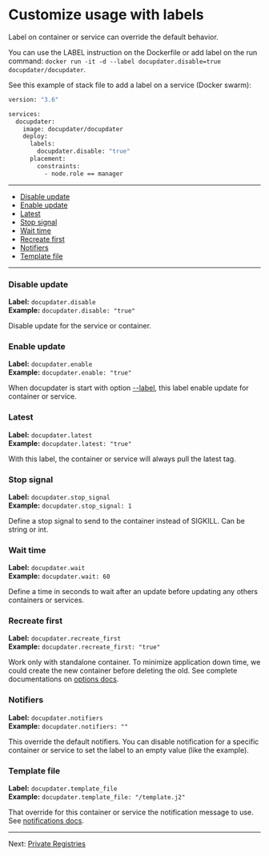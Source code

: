 # Customize usage with labels

Label on container or service can override the default behavior.

You can use the LABEL instruction on the Dockerfile or add label on the run command: `docker run -it -d --label docupdater.disable=true docupdater/docupdater`.

See this example of stack file to add a label on a service (Docker swarm):

```bash
version: "3.6"

services:
  docupdater:
    image: docupdater/docupdater
    deploy:
      labels:
        docupdater.disable: "true"
      placement:
        constraints:
          - node.role == manager
```

***

* [Disable update](#disable-update)
* [Enable update](#enable-update)
* [Latest](#latest)
* [Stop signal](#stop-signal)
* [Wait time](#wait-time)
* [Recreate first](#recreate-first)
* [Notifiers](#notifiers)
* [Template file](#template-file)

***

### Disable update

**Label:** `docupdater.disable`  
**Example:** `docupdater.disable: "true"`  

Disable update for the service or container.

### Enable update

**Label:** `docupdater.enable`  
**Example:** `docupdater.enable: "true"`  

When docupdater is start with option [--label](Options.md#Label), this label enable update for container or service.

### Latest

**Label:** `docupdater.latest`  
**Example:** `docupdater.latest: "true"`  

With this label, the container or service will always pull the latest tag.

### Stop signal

**Label:** `docupdater.stop_signal`  
**Example:** `docupdater.stop_signal: 1`  

Define a stop signal to send to the container instead of SIGKILL. Can be string or int.

### Wait time

**Label:** `docupdater.wait`  
**Example:** `docupdater.wait: 60`  

Define a time in seconds to wait after an update before updating any others containers or services.

### Recreate first

**Label:** `docupdater.recreate_first`  
**Example:** `docupdater.recreate_first: "true"`  

Work only with standalone container. To minimize application down time, we could create the new container before deleting the old. See complete documentations on [options docs](Options.md#recreate-first).

### Notifiers

**Label:** `docupdater.notifiers`  
**Example:** `docupdater.notifiers: ""`  

This override the default notifiers. You can disable notification for a specific container or service to set the label to an empty value (like the example).

### Template file

**Label:** `docupdater.template_file`  
**Example:** `docupdater.template_file: "/template.j2"`  

That override for this container or service the notification message to use. See [notifications docs](Notifications.md).

***

Next: [Private Registries](Private-Registries.md)
